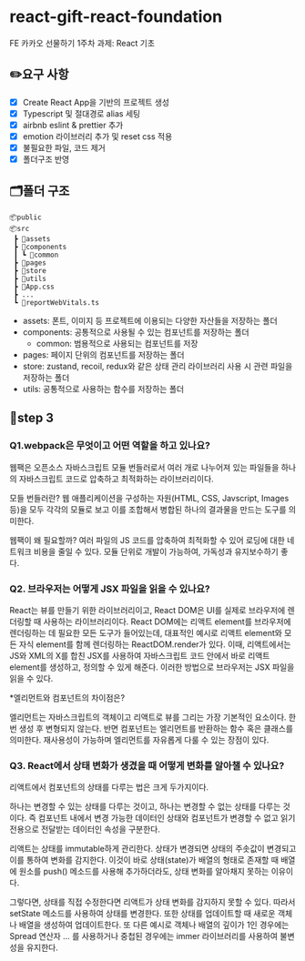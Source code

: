 # react-gift-react-foundation

FE 카카오 선물하기 1주차 과제: React 기초

## ✏️요구 사항

- [x] Create React App을 기반의 프로젝트 생성
- [x] Typescript 및 절대경로 alias 세팅
- [x] airbnb eslint & prettier 추가
- [x] emotion 라이브러리 추가 및 reset css 적용
- [x] 불필요한 파일, 코드 제거
- [x] 폴더구조 반영

## 🗂️폴더 구조

```
📦public
📦src
 ┣ 📂assets
 ┣ 📂components
 ┃ ┗ 📂common
 ┣ 📂pages
 ┣ 📂store
 ┣ 📂utils
 ┣ 📜App.css
 ┣ ...
 ┗ 📜reportWebVitals.ts
```

- assets: 폰트, 이미지 등 프로젝트에 이용되는 다양한 자산들을 저장하는 폴더
- components: 공통적으로 사용될 수 있는 컴포넌트를 저장하는 폴더
  - common: 범용적으로 사용되는 컴포넌트를 저장
- pages: 페이지 단위의 컴포넌트를 저장하는 폴더
- store: zustand, recoil, redux와 같은 상태 관리 라이브러리 사용 시 관련 파일을 저장하는 폴더
- utils: 공통적으로 사용하는 함수를 저장하는 폴더

## 📍step 3
### Q1.webpack은 무엇이고 어떤 역할을 하고 있나요?
웹팩은 오픈소스 자바스크립트 모듈 번들러로서 여러 개로 나누어져 있는 파일들을 하나의 자바스크립트 코드로 압축하고 최적화하는 라이브러리이다.

모들 번들러란?
웹 애플리케이션을 구성하는 자원(HTML, CSS, Javscript, Images 등)을 모두 각각의 모듈로 보고 이를 조합해서 병합된 하나의 결과물을 만드는 도구를 의미한다.

웹팩이 왜 필요할까?
여러 파일의 JS 코드를 압축하여 최적화할 수 있어 로딩에 대한 네트워크 비용을 줄일 수 있다.
모듈 단위로 개발이 가능하여, 가독성과 유지보수하기 좋다.


### Q2. 브라우저는 어떻게 JSX 파일을 읽을 수 있나요?
React는 뷰를 만들기 위한 라이브러리이고, React DOM은 UI를 실제로 브라우저에 렌더링할 때 사용하는 라이브러리이다. 
React DOM에는 리액트 element를 브라우저에 렌더링하는 데 필요한 모든 도구가 들어있는데, 대표적인 예시로 리액트 element와 모든 자식 element를 함께 렌더링하는 ReactDOM.render가 있다. 
이때, 리액트에서는 JS와 XML의 X를 합친 JSX를 사용하여 자바스크립트 코드 안에서 바로 리액트 element를 생성하고, 정의할 수 있게 해준다. 이러한 방법으로 브라우저는 JSX 파일을 읽을 수 있다. 



*엘리먼트와 컴포넌트의 차이점은?

엘리먼트는 자바스크립트의 객체이고 리액트로 뷰를 그리는 가장 기본적인 요소이다. 한번 생성 후 변형되지 않는다. 반면 컴포넌트는 엘리먼트를 반환하는 함수 혹은 클래스를 의미한다. 재사용성이 가능하며 엘리먼트를 자유롭게 다룰 수 있는 장점이 있다. 

### Q3. React에서 상태 변화가 생겼을 때 어떻게 변화를 알아챌 수 있나요?
리액트에서 컴포넌트의 상태를 다루는 법은 크게 두가지이다. 

하나는 변경할 수 있는 상태를 다루는 것이고, 하나는 변경할 수 없는 상태를 다루는 것이다. 즉 컴포넌트 내에서 변경 가능한 데이터인 상태와 컴포넌트가 변경할 수 없고 읽기 전용으로 전달받는 데이터인 속성을 구분한다. 

리액트는 상태를 immutable하게 관리한다. 상태가 변경되면 상태의 주솟값이 변경되고 이를 통하여 변화를 감지한다. 이것이 바로 상태(state)가 배열의 형태로 존재할 때 배열에 원소를 push() 메소드를 사용해 추가하더라도, 상태 변화를 알아채지 못하는 이유이다.

그렇다면, 상태를 직접 수정한다면 리액트가 상태 변화를 감지하지 못할 수 있다. 따라서 setState 메소드를 사용하여 상태를 변경한다. 또한 상태를 업데이트할 때 새로운 객체나 배열을 생성하여 업데이트한다. 또 다른 예시로 객체나 배열의 깊이가 1인 경우에는 Spread 연산자 … 를 사용하거나 중첩된 경우에는 immer 라이브러리를 사용하여 불변성을 유지한다. 

